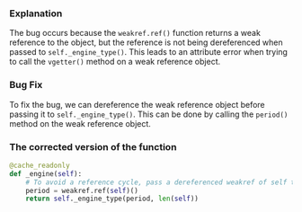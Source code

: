 ### Explanation
The bug occurs because the `weakref.ref()` function returns a weak reference to the object, but the reference is not being dereferenced when passed to `self._engine_type()`. This leads to an attribute error when trying to call the `vgetter()` method on a weak reference object.

### Bug Fix
To fix the bug, we can dereference the weak reference object before passing it to `self._engine_type()`. This can be done by calling the `period()` method on the weak reference object.

### The corrected version of the function
```python
@cache_readonly
def _engine(self):
    # To avoid a reference cycle, pass a dereferenced weakref of self to _engine_type.
    period = weakref.ref(self)()
    return self._engine_type(period, len(self))
```